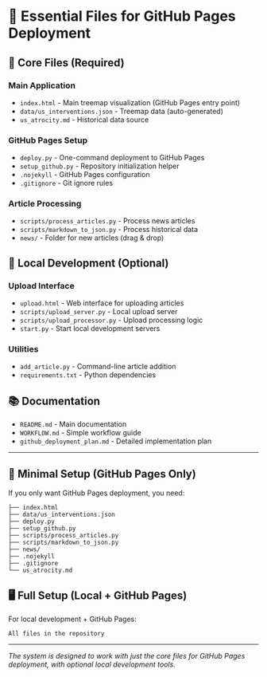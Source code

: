 # 📁 Essential Files for GitHub Pages Deployment

## 🎯 **Core Files (Required)**

### **Main Application**
- `index.html` - Main treemap visualization (GitHub Pages entry point)
- `data/us_interventions.json` - Treemap data (auto-generated)
- `us_atrocity.md` - Historical data source

### **GitHub Pages Setup**
- `deploy.py` - One-command deployment to GitHub Pages
- `setup_github.py` - Repository initialization helper
- `.nojekyll` - GitHub Pages configuration
- `.gitignore` - Git ignore rules

### **Article Processing**
- `scripts/process_articles.py` - Process news articles
- `scripts/markdown_to_json.py` - Process historical data
- `news/` - Folder for new articles (drag & drop)

## 🔧 **Local Development (Optional)**

### **Upload Interface**
- `upload.html` - Web interface for uploading articles
- `scripts/upload_server.py` - Local upload server
- `scripts/upload_processor.py` - Upload processing logic
- `start.py` - Start local development servers

### **Utilities**
- `add_article.py` - Command-line article addition
- `requirements.txt` - Python dependencies

## 📚 **Documentation**
- `README.md` - Main documentation
- `WORKFLOW.md` - Simple workflow guide
- `github_deployment_plan.md` - Detailed implementation plan

---

## 🚀 **Minimal Setup (GitHub Pages Only)**

If you only want GitHub Pages deployment, you need:

```
├── index.html
├── data/us_interventions.json
├── deploy.py
├── setup_github.py
├── scripts/process_articles.py
├── scripts/markdown_to_json.py
├── news/
├── .nojekyll
├── .gitignore
└── us_atrocity.md
```

## 🖥️ **Full Setup (Local + GitHub Pages)**

For local development + GitHub Pages:

```
All files in the repository
```

---

*The system is designed to work with just the core files for GitHub Pages deployment, with optional local development tools.*